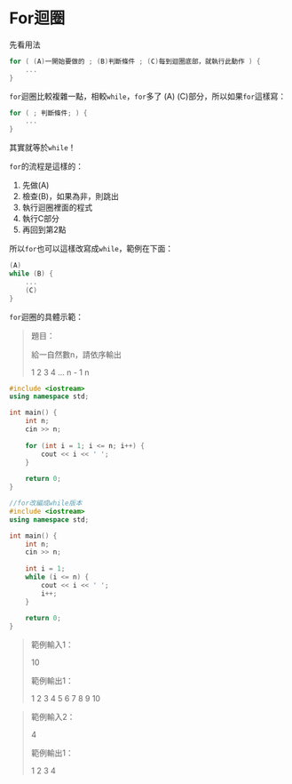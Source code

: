 # For迴圈

先看用法

```cpp
for ( (A)一開始要做的 ; (B)判斷條件 ; (C)每到迴圈底部，就執行此動作 ) {
    ...
}
```

`for`迴圈比較複雜一點，相較`while`，`for`多了 \(A\) \(C\)部分，所以如果`for`這樣寫：

```cpp
for ( ; 判斷條件; ) {
    ...
}
```

其實就等於`while`！

`for`的流程是這樣的：

1. 先做\(A\)
2. 檢查\(B\)，如果為非，則跳出
3. 執行迴圈裡面的程式
4. 執行C部分
5. 再回到第2點

所以`for`也可以這樣改寫成`while`，範例在下面：

```cpp
(A)
while (B) {
    ...
    (C)
} 
```

`for`迴圈的具體示範：

> 題目：
>
> 給一自然數n，請依序輸出
>
> 1 2 3 4 ... n - 1 n

```cpp
#include <iostream>
using namespace std;

int main() {
    int n;
    cin >> n;
    
    for (int i = 1; i <= n; i++) {
        cout << i << ' ';
    }
    
    return 0;
}
```

```cpp
//for改編成while版本
#include <iostream>
using namespace std;

int main() {
    int n;
    cin >> n;
    
    int i = 1;
    while (i <= n) {
        cout << i << ' ';
        i++;
    }
    
    return 0;
}
```

> 範例輸入1：
>
> 10
>
> 範例輸出1：
>
> 1 2 3 4 5 6 7 8 9 10

> 範例輸入2：
>
> 4
>
> 範例輸出1：
>
> 1 2 3 4

